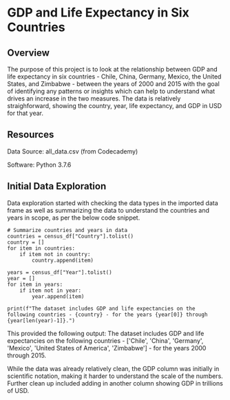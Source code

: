 # GDP and Life Expectancy in Six Countries

## Overview
The purpose of this project is to look at the relationship between GDP and life expectancy in six countries - Chile, China, Germany, Mexico, the United States, and Zimbabwe - between the years of 2000 and 2015 with the goal of identifying any patterns or insights which can help to understand what drives an increase in the two measures. The data is relatively straighforward, showing the country, year, life expectancy, and GDP in USD for that year.

## Resources
Data Source: all_data.csv (from Codecademy)

Software: Python 3.7.6

## Initial Data Exploration
Data exploration started with checking the data types in the imported data frame as well as summarizing the data to understand the countries and years in scope, as per the below code snippet.

```
# Summarize countries and years in data
countries = census_df["Country"].tolist()
country = []
for item in countries:
    if item not in country:
        country.append(item)
        
years = census_df["Year"].tolist()
year = []
for item in years:
    if item not in year:
        year.append(item)
        
print(f"The dataset includes GDP and life expectancies on the following countries - {country} - for the years {year[0]} through {year[len(year)-1]}.")
```

This provided the following output: The dataset includes GDP and life expectancies on the following countries - ['Chile', 'China', 'Germany', 'Mexico', 'United States of America', 'Zimbabwe'] - for the years 2000 through 2015.

While the data was already relatively clean, the GDP column was initially in scientific notation, making it harder to understand the scale of the numbers. Further clean up included adding in another column showing GDP in trillions of USD.
